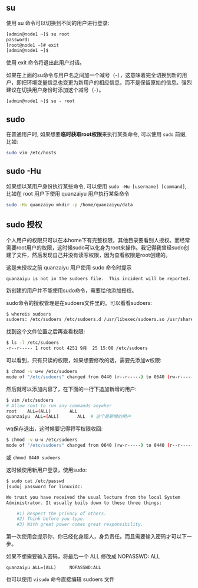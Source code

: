 <a name="b35d3983"></a>
## su

使用 su 命令可以切换到不同的用户进行登录:

```bash
[admin@node1 ~]$ su root
password:
[root@node1 ~]# exit
[admin@node1 ~]$
```

使用 exit 命令将退出此用户对话。

如果在上面的su命令与用户名之间加一个减号（-），这意味着完全切换到新的用户，即把环境变量信息也变更为新用户的相应信息，而不是保留原始的信息。强烈建议在切换用户身份时添加这个减号（-）。

```
[admin@node1 ~]$ su - root
```

<a name="sudo"></a>
## sudo

在普通用户时, 如果想要**临时获取root权限**来执行某条命令, 可以使用 `sudo` 前缀, 比如:

```bash
sudo vim /etc/hosts
```

<a name="4719334e"></a>
## sudo -Hu

如果想以某用户身份执行某些命令, 可以使用 `sudo -Hu [username] [command]`, 比如在 root 用户下使用 quanzaiyu 用户执行某条命令

```bash
sudo -Hu quanzaiyu mkdir -p /home/quanzaiyu/data
```

<a name="2b992488"></a>
## sudo 授权

个人用户的权限只可以在本home下有完整权限，其他目录要看别人授权。而经常需要root用户的权限，这时候sudo可以化身为root来操作。我记得我曾经sudo创建了文件，然后发现自己并没有读写权限，因为查看权限是root创建的。

这是未授权之前 quanzaiyu 用户使用 sudo 命令时提示

```
quanzaiyu is not in the sudoers file.  This incident will be reported.
```

新创建的用户并不能使用sudo命令，需要给他添加授权。

sudo命令的授权管理是在sudoers文件里的。可以看看sudoers:

```bash
$ whereis sudoers
sudoers: /etc/sudoers /etc/sudoers.d /usr/libexec/sudoers.so /usr/share/man/man5/sudoers.5.gz
```

找到这个文件位置之后再查看权限:

```bash
$ ls -l /etc/sudoers
-r--r----- 1 root root 4251 9月  25 15:08 /etc/sudoers
```

可以看到，只有只读的权限，如果想要修改的话，需要先添加w权限:

```bash
$ chmod -v u+w /etc/sudoers
mode of "/etc/sudoers" changed from 0440 (r--r-----) to 0640 (rw-r-----)
```

然后就可以添加内容了，在下面的一行下追加新增的用户:

```bash
$ vim /etc/sudoers
# Allow root to run any commands anywher
root    ALL=(ALL)       ALL
quanzaiyu  ALL=(ALL)       ALL  # 这个是新增的用户
```

wq保存退出，这时候要记得将写权限收回:

```bash
$ chmod -v u-w /etc/sudoers
mode of "/etc/sudoers" changed from 0640 (rw-r-----) to 0440 (r--r-----)
```

或 `chmod 0440 sudoers`

这时候使用新用户登录，使用sudo:

```bash
$ sudo cat /etc/passwd
[sudo] password for linuxidc:

We trust you have received the usual lecture from the local System
Administrator. It usually boils down to these three things:

    #1) Respect the privacy of others.
    #2) Think before you type.
    #3) With great power comes great responsibility.
```

第一次使用会提示你，你已经化身超人，身负责任。而且需要输入密码才可以下一步。

如果不想需要输入密码，将最后一个 ALL 修改成 NOPASSWD: ALL

```
quanzaiyu ALL=(ALL)     NOPASSWD:ALL
```

也可以使用 `visudo` 命令直接编辑 sudoers 文件

